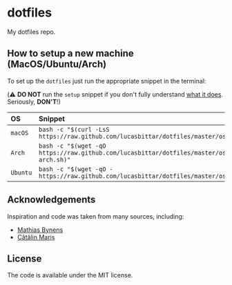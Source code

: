 # dotfiles

My dotfiles repo.

## How to setup a new machine (MacOS/Ubuntu/Arch)

To set up the `dotfiles` just run the appropriate snippet in the terminal:

(:warning: **DO NOT** run the `setup` snippet if you don't fully
understand [what it does](os/setup.sh). Seriously, **DON'T**!)

| OS | Snippet |
|:---|:---|
| `macOS` | `bash -c "$(curl -LsS https://raw.github.com/lucasbittar/dotfiles/master/os/setup.sh)"` |
| `Arch` | `bash -c "$(wget -qO https://raw.github.com/lucasbittar/dotfiles/master/os/setup-arch.sh)"` |
| `Ubuntu` | `bash -c "$(wget -qO - https://raw.github.com/lucasbittar/dotfiles/master/os/setup.sh)"` |

## Acknowledgements

Inspiration and code was taken from many sources, including:

* [Mathias Bynens](https://github.com/mathiasbynens/dotfiles)
* [Cătălin Mariș](https://github.com/alrra/dotfiles)


## License

The code is available under the MIT license.
